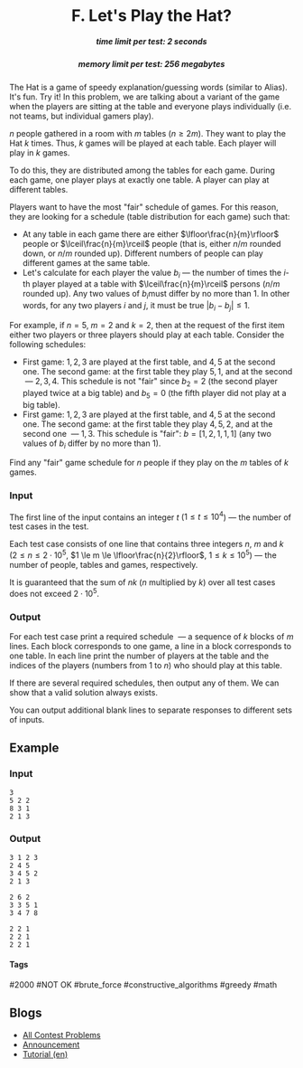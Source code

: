 <h1 style='text-align: center;'> F. Let's Play the Hat?</h1>

<h5 style='text-align: center;'>time limit per test: 2 seconds</h5>
<h5 style='text-align: center;'>memory limit per test: 256 megabytes</h5>

The Hat is a game of speedy explanation/guessing words (similar to Alias). It's fun. Try it! In this problem, we are talking about a variant of the game when the players are sitting at the table and everyone plays individually (i.e. not teams, but individual gamers play).

$n$ people gathered in a room with $m$ tables ($n \ge 2m$). They want to play the Hat $k$ times. Thus, $k$ games will be played at each table. Each player will play in $k$ games.

To do this, they are distributed among the tables for each game. During each game, one player plays at exactly one table. A player can play at different tables.

Players want to have the most "fair" schedule of games. For this reason, they are looking for a schedule (table distribution for each game) such that:

* At any table in each game there are either $\lfloor\frac{n}{m}\rfloor$ people or $\lceil\frac{n}{m}\rceil$ people (that is, either $n/m$ rounded down, or $n/m$ rounded up). Different numbers of people can play different games at the same table.
* Let's calculate for each player the value $b_i$ — the number of times the $i$-th player played at a table with $\lceil\frac{n}{m}\rceil$ persons ($n/m$ rounded up). Any two values of $b_i$must differ by no more than $1$. In other words, for any two players $i$ and $j$, it must be true $|b_i - b_j| \le 1$.

For example, if $n=5$, $m=2$ and $k=2$, then at the request of the first item either two players or three players should play at each table. Consider the following schedules:

* First game: $1, 2, 3$ are played at the first table, and $4, 5$ at the second one. The second game: at the first table they play $5, 1$, and at the second  — $2, 3, 4$. This schedule is not "fair" since $b_2=2$ (the second player played twice at a big table) and $b_5=0$ (the fifth player did not play at a big table).
* First game: $1, 2, 3$ are played at the first table, and $4, 5$ at the second one. The second game: at the first table they play $4, 5, 2$, and at the second one  — $1, 3$. This schedule is "fair": $b=[1,2,1,1,1]$ (any two values of $b_i$ differ by no more than $1$).

Find any "fair" game schedule for $n$ people if they play on the $m$ tables of $k$ games.

### Input

The first line of the input contains an integer $t$ ($1 \le t \le 10^4$) — the number of test cases in the test.

Each test case consists of one line that contains three integers $n$, $m$ and $k$ ($2 \le n \le 2\cdot10^5$, $1 \le m \le \lfloor\frac{n}{2}\rfloor$, $1 \le k \le 10^5$) — the number of people, tables and games, respectively.

It is guaranteed that the sum of $nk$ ($n$ multiplied by $k$) over all test cases does not exceed $2\cdot10^5$.

### Output

For each test case print a required schedule  — a sequence of $k$ blocks of $m$ lines. Each block corresponds to one game, a line in a block corresponds to one table. In each line print the number of players at the table and the indices of the players (numbers from $1$ to $n$) who should play at this table.

If there are several required schedules, then output any of them. We can show that a valid solution always exists.

You can output additional blank lines to separate responses to different sets of inputs.

## Example

### Input


```text
3
5 2 2
8 3 1
2 1 3
```
### Output


```text
3 1 2 3
2 4 5
3 4 5 2
2 1 3

2 6 2
3 3 5 1
3 4 7 8

2 2 1
2 2 1
2 2 1
```


#### Tags 

#2000 #NOT OK #brute_force #constructive_algorithms #greedy #math 

## Blogs
- [All Contest Problems](../Codeforces_Round_762_(Div._3).md)
- [Announcement](../blogs/Announcement.md)
- [Tutorial (en)](../blogs/Tutorial_(en).md)
